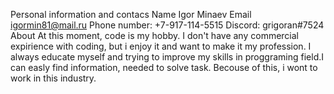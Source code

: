 Personal information and contacs
    Name Igor Minaev
    Email igormin81@mail.ru
    Phone number: +7-917-114-5515
    Discord: grigoran#7524
About
    At this moment, code is my hobby. I don't have any commercial expirience     with coding, but i enjoy it and want to make it my profession.
    I always educate myself and trying to improve my skills in proggraming field.I can easly find information, needed to solve task. Becouse of this, i wont to work in this industry.
